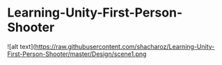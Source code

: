 # Learning-Unity-First-Person-Shooter


![alt text](https://raw.githubusercontent.com/shacharoz/Learning-Unity-First-Person-Shooter/master/Design/scene1.png
